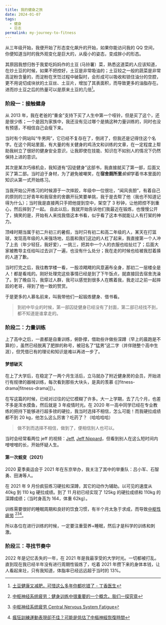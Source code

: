 ```yaml
---
title: 我的健身之旅
date: 2024-01-07
tags: 
  - 健身
  - 日志
permalink: my-journey-to-fitness
---
```


从三年级开始，我便开始了形态变化飙升的开始，如果你能访问我的 QQ 空间，你便知道当时的我外观变化是巨大的，从瘦小的姿态，变成胖小的形态。

其原因我想归咎于我爱吃妈妈作的土豆 (马铃薯）菜，熟悉这道菜的人应该知道，在炒土豆的时候，如果不把控好，土豆是非常吸油的；土豆较之一般的蔬菜是非常高淀粉含量的，而淀粉在烹饪过程中破裂时，会形成可以吸收和锁住油分的空腔，更不用说切成块状的土豆丝、土豆片，增加了其表面积，而导致更多的油脂存在。进而炒土豆之后的热量可以是原来土豆的几倍[^td]。

[^td]: [土豆健康又减肥，可惜这么多年你都吃错了 - 丁香医生](https://dxy.com/article/7441)

### 阶段一：接触健身

从 2013 年，我在老爸的“重金”支持下买了人生中第一个哑铃，但是买了这个，还是很少练；一个是因为家族中，我还没有见过哪个是搞这种力量训练的，同时也没有预感，不相信自己会瘦下来。

当时有个网站叫“牛男网”，它已经不复存在了，倒闭了，但我还是记得住这个名字。在这个网站里面，有大量的有关健身的鸡汤文和训练的文章，在一定程度上帮助我树立了很好的健身安全意识，让我即使在技能、知识在不如别人的情况下仍然保持上进的意识。

其次是某次巧缘机会，我知道有“囚徒健身”这部书，我直接就买了第一部，后面又买了第二部。当时迫于身材，为了避免被嘲笑，在**宿舍厕所里***偷偷*学着书本里面的知识从第一式开始练习。

当我开始公开练习的时候源于一次摔跤，年级中一位很壮，“闻风丧胆”，有着自己的原则的三好青年和我宿舍的舍霸开玩笑要单挑，我于是去帮了他（我也不知道记得为什么）；当时我是直接两只手把他提到空中，架空了 3 秒钟，让他把控不到重心，然后摔到了一起。
自此以后，我就开始告诉他们我最近在锻炼，也慢慢公开了，搞笑的是，开始有人来找我借这本书看，似乎看了这本书就能让人有打架的神力。

顶峰时期当属于初二升初三的暑假，当时只有初二和高二年级的人，某天在打篮球，发现高年级的人来强场地，后面和我们这边的人杠了起来，我直接第一个人冲了上去（年少轻狂，我好爱），一挑三，把其中一个人的衣服也给扯烂了；后面大家被教导主任给叫过去训了一遍，也没有什么处分；我在走的时候也给被我怼着揍的人道了歉。

当时打完之后，我往教学楼一看，一股凉飕飕的风意遍布全身，那初二一层楼全是人！都是看戏的。刚好处理完这些事情已经是到了下午饭点，就直接回去宿舍洗澡了。到了晚自习，我穿过人群，我可以感觉到很多人在瞧着我，我走过之前一起摔跤的老哥，得到了他一致的赞赏。

于是更多的人慕名前来，叫我带他们一起锻炼健身、借书看。

> 到初中毕业的时候，第一部囚徒健身已经没有了封面，第二部已经找不到，都不知道是谁拿走的。
>
### 阶段二：力量训练

上了高中之后，一直都是自重训练，俯卧撑，借助些许做些深蹲（早上的晨跑是不算的），虽然已经脱离了肥胖的称号，被冠名了“猛男”这二字（并伴随整个高中生涯），但凭借已有的理论和知识是难以再进一步了。

#### 梦想破灭

在上了大学后，在稳定了一两个月生活后，立马就办了附近健身房的会员，开始进行有规律的器械训练，每次看到那些大块头，是真的羡慕 ([[fitness-drama|fitness-drama]]）。

在写这篇的时候，已经对过往的记忆模糊了许多。大一上学期，去了几个月，也差不多是浑水摸鱼，然后就是 3 年疫情时光。在 2020 年一高中同学已经在专业教练的把持下能够进行超多镑的硬拉，我当时选择不相信，怎么可能！而我硬拉成绩都不到 20 kg，他怎么这么厉害？吃药了？（哈哈哈哈）

> 做不到而选择不相信，做到了，便相信别人也可以。

当时会经常看两位 jeff 的视频：[Jeff](https://www.youtube.com/@athleanx), [Jeff Nippard](https://www.youtube.com/@JeffNippard)，但看到别人在这么短时间内噌噌噌的长，开始怀疑人生。

#### 第一次蜕变（2021）

2020 夏季奥运会于 2021 年在东京举办，我关注了其中的举重队：吕小军、石智勇、田涛等人。

在 2021 年 9 月份疯狂练习硬拉和深蹲，其它的动作为辅助。以可见的速度从 40kg 到 110 kg 硬拉成绩。到了 11 月初已经实现了 125kg 的硬拉成绩和 110kg 的深蹲成绩；（当时身高为 164，体重 62kg）。

训练需要很好的睡眠周期和良好的饮食习惯，有半个月太急于求成，而导致[中枢性疲劳]() [^s1][^s2][^s3]。

[^s1]: [中枢神经系统疲劳：健身训练中很重要的一个概念，我们一探究竟](https://zhuanlan.zhihu.com/p/347355452)
[^s2]: [中枢神经系统疲劳 Central Nervous System Fatigue](https://academic-accelerator.com/encyclopedia/zh-cn/central-nervous-system-fatigue)
[^s3]: [瘋狂訓練運動表現卻不佳？可能是低估了中樞神經恢復時間](https://www.joiiup.com/knowledge/content/1221)

所以各位在进行训练的时候，一定要注重营养+睡眠，然后才是科学的训练和刺激。

### 阶段三：寻找节奏中

2022 年是记忆丢失的一年，在 2021 年是我最享受的大学时光。一切都被打乱。
直到现在我已经半年没有进行周期性锻炼了，吃着 2021 年攒下来的身体本钱，让人看起来壮，只有我知道，体脂率已经远远超于当时的 13%。
